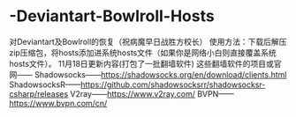 # -Deviantart-Bowlroll-Hosts
对Deviantart及Bowlroll的恢复（祝病魔早日战胜方校长）
使用方法：下载后解压zip压缩包，将hosts添加进系统hosts文件（如果你是网络小白则直接覆盖系统hosts文件）。
11月18日更新内容(打包了一批翻墙软件)
这些翻墙软件的项目或官网——
Shadowsocks——https://shadowsocks.org/en/download/clients.html
ShadowsocksR——https://github.com/shadowsocksrr/shadowsocksr-csharp/releases
V2ray——https://www.v2ray.com/
BVPN——https://www.bvpn.com/cn/
